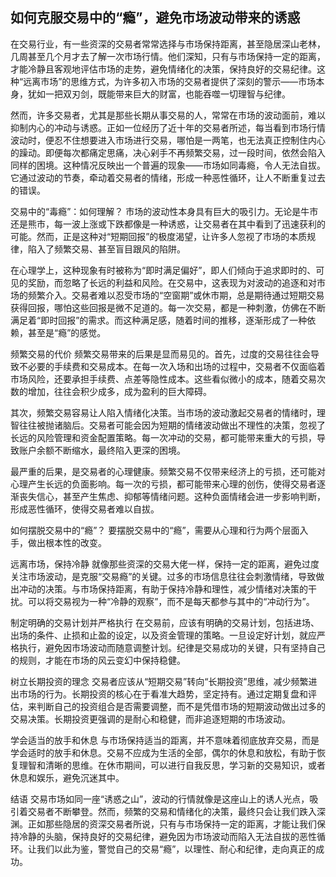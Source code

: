 
## 如何克服交易中的“瘾”，避免市场波动带来的诱惑  
在交易行业，有一些资深的交易者常常选择与市场保持距离，甚至隐居深山老林，几周甚至几个月才去了解一次市场行情。他们深知，只有与市场保持一定的距离，才能冷静且客观地评估市场的走势，避免情绪化的决策，保持良好的交易纪律。这种“远离市场”的思维方式，为许多初入市场的交易者提供了深刻的警示——市场本身，犹如一把双刃剑，既能带来巨大的财富，也能吞噬一切理智与纪律。

然而，许多交易者，尤其是那些长期从事交易的人，常常在市场的波动面前，难以抑制内心的冲动与诱惑。正如一位经历了近十年的交易者所述，每当看到市场行情波动时，便忍不住想要进入市场进行交易，哪怕是一两笔，也无法真正控制住内心的躁动。即便每次都痛定思痛，决心剁手不再频繁交易，过一段时间，依然会陷入同样的困境。这种情况反映出一个普遍的现象——市场如同毒瘾，令人无法自拔。它通过波动的节奏，牵动着交易者的情绪，形成一种恶性循环，让人不断重复过去的错误。

交易中的“毒瘾”：如何理解？
市场的波动性本身具有巨大的吸引力。无论是牛市还是熊市，每一波上涨或下跌都像是一种诱惑，让交易者在其中看到了迅速获利的可能。然而，正是这种对“短期回报”的极度渴望，让许多人忽视了市场的本质规律，陷入了频繁交易、甚至盲目跟风的陷阱。

在心理学上，这种现象有时被称为“即时满足偏好”，即人们倾向于追求即时的、可见的奖励，而忽略了长远的利益和风险。在交易中，这表现为对波动的追逐和对市场的频繁介入。交易者难以忍受市场的“空窗期”或休市期，总是期待通过短期交易获得回报，哪怕这些回报是微不足道的。每一次交易，都是一种刺激，仿佛在不断满足着“即时回报”的需求。而这种满足感，随着时间的推移，逐渐形成了一种依赖，甚至是“瘾”的感觉。

频繁交易的代价
频繁交易带来的后果是显而易见的。首先，过度的交易往往会导致不必要的手续费和交易成本。在每一次入场和出场的过程中，交易者不仅面临着市场风险，还要承担手续费、点差等隐性成本。这些看似微小的成本，随着交易次数的增加，往往会积少成多，成为盈利的巨大障碍。

其次，频繁交易容易让人陷入情绪化决策。当市场的波动激起交易者的情绪时，理智往往被抛诸脑后。交易者可能会因为短期的情绪波动做出不理性的决策，忽视了长远的风险管理和资金配置策略。每一次冲动的交易，都可能带来重大的亏损，导致账户余额不断缩水，最终陷入更深的困境。

最严重的后果，是交易者的心理健康。频繁交易不仅带来经济上的亏损，还可能对心理产生长远的负面影响。每一次的亏损，都可能带来心理的创伤，使得交易者逐渐丧失信心，甚至产生焦虑、抑郁等情绪问题。这种负面情绪会进一步影响判断，形成恶性循环，使得交易者难以自拔。

如何摆脱交易中的“瘾”？
要摆脱交易中的“瘾”，需要从心理和行为两个层面入手，做出根本性的改变。

远离市场，保持冷静
就像那些资深的交易大佬一样，保持一定的距离，避免过度关注市场波动，是克服“交易瘾”的关键。过多的市场信息往往会刺激情绪，导致做出冲动的决策。与市场保持距离，有助于保持冷静和理性，减少情绪对决策的干扰。可以将交易视为一种“冷静的观察”，而不是每天都参与其中的“冲动行为”。

制定明确的交易计划并严格执行
在交易前，应该有明确的交易计划，包括进场、出场的条件、止损和止盈的设定，以及资金管理的策略。一旦设定好计划，就应严格执行，避免因市场波动而随意调整计划。纪律是交易成功的关键，只有坚持自己的规则，才能在市场的风云变幻中保持稳健。

树立长期投资的理念
交易者应该从“短期交易”转向“长期投资”思维，减少频繁进出市场的行为。长期投资的核心在于看准大趋势，坚定持有。通过定期复盘和评估，来判断自己的投资组合是否需要调整，而不是凭借市场的短期波动做出过多的交易决策。长期投资更强调的是耐心和稳健，而非追逐短期的市场波动。

学会适当的放手和休息
与市场保持适当的距离，并不意味着彻底放弃交易，而是学会适时的放手和休息。交易不应成为生活的全部，偶尔的休息和放松，有助于恢复理智和清晰的思维。在休市期间，可以进行自我反思，学习新的交易知识，或者休息和娱乐，避免沉迷其中。

结语
交易市场如同一座“诱惑之山”，波动的行情就像是这座山上的诱人光点，吸引着交易者不断攀登。然而，频繁的交易和情绪化的决策，最终只会让我们跌入深渊。正如那些隐居的资深交易者所说，只有与市场保持一定的距离，才能让我们保持冷静的头脑，保持良好的交易纪律，避免因为市场波动而陷入无法自拔的恶性循环。让我们以此为鉴，警觉自己的交易“瘾”，以理性、耐心和纪律，走向真正的成功。
